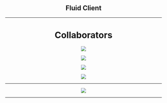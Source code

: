 <div align="center">
  
  ## Fluid Client
---

# Collaborators
  
<p align = "center"><a href="https://www.youtube.com/"><img src = "https://github-widgetbox.vercel.app/api/profile?username=Quantamyt&data=followers,repositories,stars,commits"></p></a>
<p align = "center"><img src = "https://github-widgetbox.vercel.app/api/profile?username=GamerHun1238&data=followers,repositories,stars,commits"></p>
<p align = "center"><img src = "https://github-widgetbox.vercel.app/api/profile?username=Slddev&data=followers,repositories,stars,commits"></p>
<p align = "center"><img src = "https://github-widgetbox.vercel.app/api/profile?username=spetterman66&data=followers,repositories,stars,commits"></p>

---
  
<p align = "center"><img src = "https://github-widgetbox.vercel.app/api/skills?names=java,kotlin,python,html,css,javascript,typescript,c,bash,powershell&includeNames=true"></p>

---
